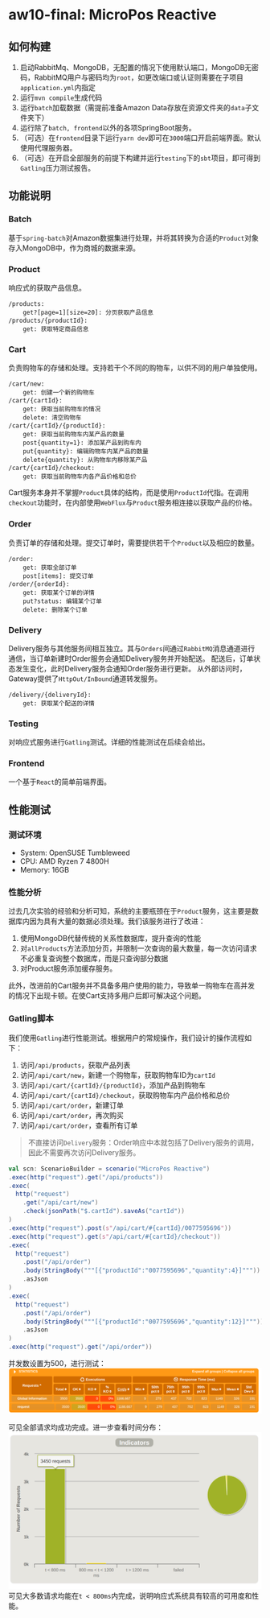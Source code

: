 # aw10-final: MicroPos Reactive

## 如何构建

1. 启动RabbitMq、MongoDB，无配置的情况下使用默认端口，MongoDB无密码，RabbitMQ用户与密码均为`root`，如更改端口或认证则需要在子项目`application.yml`内指定
2. 运行`mvn compile`生成代码
3. 运行`batch`加载数据（需提前准备Amazon Data存放在资源文件夹的`data`子文件夹下）
3. 运行除了`batch, frontend`以外的各项SpringBoot服务。
4. （可选）在`frontend`目录下运行`yarn dev`即可在`3000`端口开启前端界面。默认使用代理服务器。
5. （可选）在开启全部服务的前提下构建并运行`testing`下的`sbt`项目，即可得到`Gatling`压力测试报告。

## 功能说明

### Batch

基于`spring-batch`对Amazon数据集进行处理，并将其转换为合适的`Product`对象存入MongoDB中，作为商城的数据来源。

### Product

响应式的获取产品信息。

```
/products:
    get?[page=1][size=20]: 分页获取产品信息
/products/{productId}:
    get: 获取特定商品信息
```

### Cart

负责购物车的存储和处理。支持若干个不同的购物车，以供不同的用户单独使用。

```
/cart/new:
    get: 创建一个新的购物车
/cart/{cartId}:
    get: 获取当前购物车的情况
    delete: 清空购物车
/cart/{cartId}/{productId}:
    get: 获取当前购物车内某产品的数量
    post{quantity=1}: 添加某产品到购车内
    put{quantity}: 编辑购物车内某产品的数量
    delete{quantity}: 从购物车内移除某产品
/cart/{cartId}/checkout:
    get: 获取当前购物车内各产品价格和总价
```

Cart服务本身并不掌握`Product`具体的结构，而是使用`ProductId`代指。在调用`checkout`功能时，在内部使用`WebFlux`与`Product`服务相连接以获取产品的价格。

### Order

负责订单的存储和处理。提交订单时，需要提供若干个`Product`以及相应的数量。

```
/order:
    get: 获取全部订单
    post[items]: 提交订单
/order/{orderId}:
    get: 获取某个订单的详情
    put?status: 编辑某个订单
    delete: 删除某个订单
```

### Delivery

Delivery服务与其他服务间相互独立。其与`Orders`间通过`RabbitMQ`消息通道进行通信，当订单新建时Order服务会通知Delivery服务并开始配送。
配送后，订单状态发生变化，此时Delivery服务会通知Order服务进行更新。
从外部访问时，Gateway提供了`HttpOut/InBound`通道转发服务。

```
/delivery/{deliveryId}:
    get: 获取某个配送的详情
```

### Testing

对响应式服务进行`Gatling`测试。详细的性能测试在后续会给出。

### Frontend

一个基于`React`的简单前端界面。

## 性能测试

### 测试环境

+ System: OpenSUSE Tumbleweed
+ CPU: AMD Ryzen 7 4800H
+ Memory: 16GB

### 性能分析

过去几次实验的经验和分析可知，系统的主要瓶颈在于`Product`服务，这主要是数据库内因为具有大量的数据必须处理。我们该服务进行了改进：

1. 使用MongoDB代替传统的关系性数据库，提升查询的性能
2. 对`allProducts`方法添加分页，并限制一次查询的最大数量，每一次访问请求不必重复查询整个数据库，而是只查询部分数据
3. 对Product服务添加缓存服务。

此外，改进前的Cart服务并不具备多用户使用的能力，导致单一购物车在高并发的情况下出现卡顿。在使Cart支持多用户后即可解决这个问题。

### Gatling脚本

我们使用`Gatling`进行性能测试。根据用户的常规操作，我们设计的操作流程如下：

1. 访问`/api/products`，获取产品列表
2. 访问`/api/cart/new`，新建一个购物车，获取购物车ID为`cartId`
3. 访问`/api/cart/{cartId}/{productId}`，添加产品到购物车
4. 访问`/api/cart/{cartId}/checkout`，获取购物车内产品价格和总价
5. 访问`/api/cart/order`，新建订单
6. 访问`/api/cart/order`，再次购买
7. 访问`/api/cart/order`，查看所有订单

> 不直接访问`Delivery`服务：Order响应中本就包括了Delivery服务的调用，因此不需要再次访问Delivery服务。

```scala
val scn: ScenarioBuilder = scenario("MicroPos Reactive")
.exec(http("request").get("/api/products"))
.exec(
  http("request")
    .get("/api/cart/new")
    .check(jsonPath("$.cartId").saveAs("cartId"))
)
.exec(http("request").post(s"/api/cart/#{cartId}/0077595696"))
.exec(http("request").get(s"/api/cart/#{cartId}/checkout"))
.exec(
  http("request")
    .post("/api/order")
    .body(StringBody("""[{"productId":"0077595696","quantity":4}]"""))
    .asJson
)
.exec(
  http("request")
    .post("/api/order")
    .body(StringBody("""[{"productId":"0077595696","quantity":12}]"""))
    .asJson
)
.exec(http("request").get("/api/order"))
```

并发数设置为500，进行测试：
![stat](assets/stat.png)

可见全部请求均成功完成。进一步查看时间分布：
![global](assets/global.png)
可见大多数请求均能在`t < 800ms`内完成，说明响应式系统具有较高的可用度和性能。
